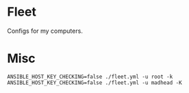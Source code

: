 # Fleet

Configs for my computers.

# Misc

    ANSIBLE_HOST_KEY_CHECKING=false ./fleet.yml -u root -k
    ANSIBLE_HOST_KEY_CHECKING=false ./fleet.yml -u madhead -K

